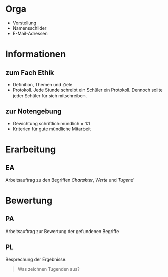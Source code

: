 # Orga
* Vorstellung
* Namensschilder
* E-Mail-Adressen
# Informationen
## zum Fach Ethik
* Definition, Themen und Ziele
* Protokoll. Jede Stunde schreibt ein Schüler ein Protokoll. Dennoch sollte jeder Schüler für sich mitschreiben.
## zur Notengebung
* Gewichtung schriftlich:mündlich = 1:1
* Kriterien für gute mündliche Mitarbeit
# Erarbeitung
## EA
Arbeitsauftrag zu den Begriffen *Charakter*, *Werte* und *Tugend*
# Bewertung
## PA
Arbeitsauftrag zur Bewertung der gefundenen Begriffe
## PL
Besprechung der Ergebnisse.
> Was zeichnen Tugenden aus?
> 
> 

